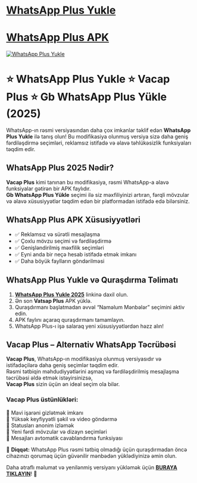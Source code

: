 # <a href="https://vatsap.net">WhatsApp Plus Yukle</a>
# <a href="https://vatsap.net">WhatsApp Plus APK</a>

<a href="https://vatsap.net" title="WhatsApp Plus Yukle"><img src="https://vatsap.net/wp-content/uploads/whatsapp-plus-yukle.jpeg" title="WhatsApp Plus Yukle" alt="WhatsApp Plus Yukle"></a>

# ⭐ WhatsApp Plus Yukle ⭐ Vacap Plus ⭐ Gb WhatsApp Plus Yükle (2025)

WhatsApp-ın rəsmi versiyasından daha çox imkanlar təklif edən **WhatsApp Plus Yukle** ilə tanış olun! 
Bu modifikasiya olunmuş versiya sizə daha geniş fərdiləşdirmə seçimləri, reklamsız istifadə və əlavə 
təhlükəsizlik funksiyaları təqdim edir.

## WhatsApp Plus 2025 Nədir?

**Vacap Plus** kimi tanınan bu modifikasiya, rəsmi WhatsApp-a əlavə funksiyalar gətirən bir APK faylıdır.  
**Gb WhatsApp Plus Yükle** seçimi ilə siz məxfiliyinizi artıran, fərqli mövzular və əlavə xüsusiyyətlər 
təqdim edən bir platformadan istifadə edə bilərsiniz.

## WhatsApp Plus APK Xüsusiyyətləri

- ✅ Reklamsız və sürətli mesajlaşma  
- ✅ Çoxlu mövzu seçimi və fərdiləşdirmə  
- ✅ Genişləndirilmiş məxfilik seçimləri  
- ✅ Eyni anda bir neçə hesab istifadə etmək imkanı  
- ✅ Daha böyük faylların göndərilməsi  

## WhatsApp Plus Yukle və Quraşdırma Təlimatı

1. **[WhatsApp Plus Yukle 2025](https://vatsap.net)** linkinə daxil olun.  
2. Ən son **Vatsap Plus** APK yüklə.  
4. Quraşdırmanı başlatmadan əvvəl “Naməlum Mənbələr” seçimini aktiv edin.  
5. APK faylını açaraq quraşdırmanı tamamlayın.  
6. WhatsApp Plus-ı işə salaraq yeni xüsusiyyətlərdən həzz alın!

## Vacap Plus – Alternativ WhatsApp Təcrübəsi  

**Vacap Plus**, WhatsApp-ın modifikasiya olunmuş versiyasıdır və istifadəçilərə daha geniş seçimlər təqdim edir.  
Rəsmi tətbiqin məhdudiyyətlərini aşmaq və fərdiləşdirilmiş mesajlaşma təcrübəsi əldə etmək istəyirsinizsə,  
**Vacap Plus** sizin üçün ən ideal seçim ola bilər.  

### Vacap Plus üstünlükləri:  
🔹 Mavi işarəni gizlətmək imkanı  
🔹 Yüksək keyfiyyətli şəkil və video göndərmə  
🔹 Statusları anonim izləmək  
🔹 Yeni fərdi mövzular və dizayn seçimləri  
🔹 Mesajları avtomatik cavablandırma funksiyası  

📌 **Diqqət:** WhatsApp Plus rəsmi tətbiq olmadığı üçün quraşdırmadan öncə cihazınızı qorumaq üçün 
güvənilir mənbədən yüklədiyinizə əmin olun.

Daha ətraflı məlumat və yenilənmiş versiyanı yükləmək üçün **[BURAYA TIKLAYIN](https://vatsap.net)**! 🚀
